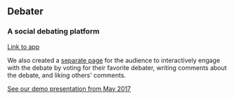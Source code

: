 ## Debater
### A social debating platform

[Link to app](http://debaterdemo.herokuapp.com/demo)

We also created a [separate page](ttp://debaterdemo.herokuapp.com) for the audience to interactively engage with the debate by voting for their favorite debater, writing comments about the debate, and liking others' comments.

[See our demo presentation from May 2017](https://www.facebook.com/IsraelTechChallenge/videos/883454448475520/)